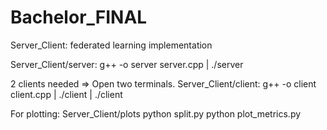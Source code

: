 # Bachelor_FINAL

Server_Client: federated learning implementation

Server_Client/server: g++ -o server server.cpp | ./server

2 clients needed => Open two terminals.
Server_Client/client: g++ -o client client.cpp | ./client | ./client

For plotting:
Server_Client/plots
python split.py
python plot_metrics.py
